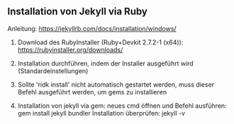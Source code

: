 ## Installation von Jekyll via Ruby
Anleitung: https://jekyllrb.com/docs/installation/windows/

1. Download des RubyInstaller (Ruby+Devkit 2.7.2-1 (x64)):
    https://rubyinstaller.org/downloads/
    
2. Installation durchführen, indem der Installer ausgeführt wird (Standardeinstellungen)

3. Sollte 'ridk install' nicht automatisch gestartet werden, muss dieser Befehl ausgeführt werden, um gems zu installieren

4. Installation von jekyll via gem:
    neues cmd öffnen und Befehl ausführen: gem install jekyll bundler
    Installation überprüfen: jekyll -v